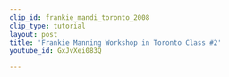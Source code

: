 ```yaml
---
clip_id: frankie_mandi_toronto_2008
clip_type: tutorial
layout: post
title: 'Frankie Manning Workshop in Toronto Class #2'
youtube_id: GxJvXei083Q

---
```


